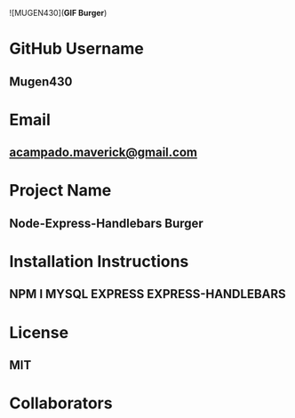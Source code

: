 ![MUGEN430](**GIF Burger**)


  # GitHub Username
  ## Mugen430
  

  # Email
  ## acampado.maverick@gmail.com


  # Project Name
  ## Node-Express-Handlebars Burger


  # Installation Instructions
  ## NPM I MYSQL EXPRESS EXPRESS-HANDLEBARS


  # License
  ## MIT


  # Collaborators
  ##